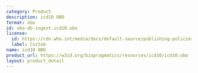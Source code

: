 ```yaml
---
category: Product
description: icd10 OBO
format: obo
id: obo-db-ingest.icd10.obo
license:
  id: https://cdn.who.int/media/docs/default-source/publishing-policies/copyright/who-faq-licensing-icd-10.pdf
  label: Custom
name: icd10 OBO
product_url: https://w3id.org/biopragmatics/resources/icd10/icd10.obo
layout: product_detail
---
```

